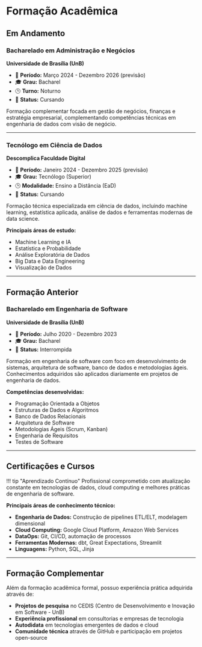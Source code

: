 # Formação Acadêmica

## Em Andamento

### Bacharelado em Administração e Negócios
**Universidade de Brasília (UnB)**

- 📅 **Período:** Março 2024 - Dezembro 2026 (previsão)
- 🎓 **Grau:** Bacharel
- 🕒 **Turno:** Noturno
- 📍 **Status:** Cursando

Formação complementar focada em gestão de negócios, finanças e estratégia empresarial, complementando competências técnicas em engenharia de dados com visão de negócio.

---

### Tecnólogo em Ciência de Dados
**Descomplica Faculdade Digital**

- 📅 **Período:** Janeiro 2024 - Dezembro 2025 (previsão)
- 🎓 **Grau:** Tecnólogo (Superior)
- 🕒 **Modalidade:** Ensino a Distância (EaD)
- 📍 **Status:** Cursando

Formação técnica especializada em ciência de dados, incluindo machine learning, estatística aplicada, análise de dados e ferramentas modernas de data science.

**Principais áreas de estudo:**

- Machine Learning e IA
- Estatística e Probabilidade
- Análise Exploratória de Dados
- Big Data e Data Engineering
- Visualização de Dados

---

## Formação Anterior

### Bacharelado em Engenharia de Software
**Universidade de Brasília (UnB)**

- 📅 **Período:** Julho 2020 - Dezembro 2023
- 🎓 **Grau:** Bacharel
- 📍 **Status:** Interrompida

Formação em engenharia de software com foco em desenvolvimento de sistemas, arquitetura de software, banco de dados e metodologias ágeis. Conhecimentos adquiridos são aplicados diariamente em projetos de engenharia de dados.

**Competências desenvolvidas:**

- Programação Orientada a Objetos
- Estruturas de Dados e Algoritmos
- Banco de Dados Relacionais
- Arquitetura de Software
- Metodologias Ágeis (Scrum, Kanban)
- Engenharia de Requisitos
- Testes de Software

---

## Certificações e Cursos

!!! tip "Aprendizado Contínuo"
    Profissional comprometido com atualização constante em tecnologias de dados, cloud computing e melhores práticas de engenharia de software.

**Principais áreas de conhecimento técnico:**

- **Engenharia de Dados:** Construção de pipelines ETL/ELT, modelagem dimensional
- **Cloud Computing:** Google Cloud Platform, Amazon Web Services
- **DataOps:** Git, CI/CD, automação de processos
- **Ferramentas Modernas:** dbt, Great Expectations, Streamlit
- **Linguagens:** Python, SQL, Jinja

---

## Formação Complementar

Além da formação acadêmica formal, possuo experiência prática adquirida através de:

- **Projetos de pesquisa** no CEDIS (Centro de Desenvolvimento e Inovação em Software - UnB)
- **Experiência profissional** em consultorias e empresas de tecnologia
- **Autodidata** em tecnologias emergentes de dados e cloud
- **Comunidade técnica** através de GitHub e participação em projetos open-source
